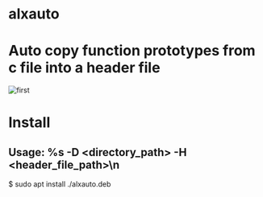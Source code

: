 # alxauto
# Auto copy function prototypes from c file into a header file
![first](https://github.com/be-great/alxauto/assets/78013422/38040117-d3f9-4c75-90a4-dd8e3caed840)

# Install
## Usage: %s -D <directory_path> -H <header_file_path>\n
  
  $ sudo apt install ./alxauto.deb
